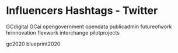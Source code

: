 # Influencers Hashtags - Twitter

GCdigital
GCai
opengovernment
opendata
publicadmin
futureofwork
hrinnovation
flexwork
interchange
pilotprojects

gc2020
blueprint2020